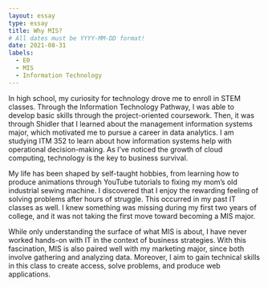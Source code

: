 ```yaml
---
layout: essay
type: essay
title: Why MIS? 
# All dates must be YYYY-MM-DD format!
date: 2021-08-31
labels:
  - E0
  - MIS
  - Information Technology
---
```


In high school, my curiosity for technology drove me to enroll in STEM classes. Through the Information Technology Pathway, I was able to develop basic skills through the project-oriented coursework. Then, it was through Shidler that I learned about the management information systems major, which motivated me to pursue a career in data analytics. I am studying ITM 352 to learn about how information systems help with operational decision-making. As I’ve noticed the growth of cloud computing, technology is the key to business survival.

My life has been shaped by self-taught hobbies, from learning how to produce animations through YouTube tutorials to fixing my mom’s old industrial sewing machine. I discovered that I enjoy the rewarding feeling of solving problems after hours of struggle. This occurred in my past IT classes as well. I knew something was missing during my first two years of college, and it was not taking the first move toward becoming a MIS major.

While only understanding the surface of what MIS is about, I have never worked hands-on with IT in the context of business strategies. With this fascination, MIS is also paired well with my marketing major, since both involve gathering and analyzing data. Moreover, I aim to gain technical skills in this class to create access, solve problems, and produce web applications. 

